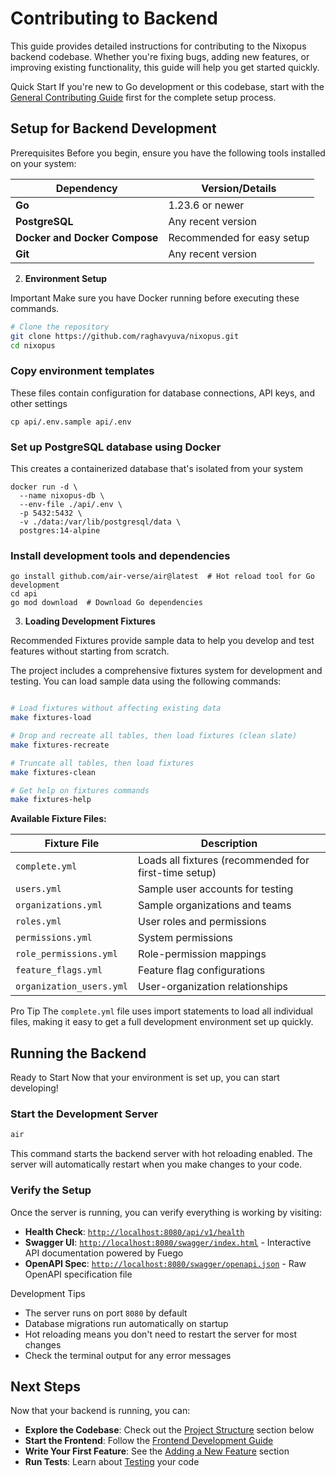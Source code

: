 # Contributing to Backend

This guide provides detailed instructions for contributing to the Nixopus backend codebase. Whether you're fixing bugs, adding new features, or improving existing functionality, this guide will help you get started quickly.

<Badge type="tip">Quick Start</Badge> If you're new to Go development or this codebase, start with the [General Contributing Guide](../index.md) first for the complete setup process.

## Setup for Backend Development

<Badge type="info">Prerequisites</Badge> Before you begin, ensure you have the following tools installed on your system:

| Dependency | Version/Details |
|------------|----------------|
| **Go** | 1.23.6 or newer |
| **PostgreSQL** | Any recent version |
| **Docker and Docker Compose** | Recommended for easy setup |
| **Git** | Any recent version |

2. **Environment Setup**

<Badge type="warning">Important</Badge> Make sure you have Docker running before executing these commands.

```bash
# Clone the repository
git clone https://github.com/raghavyuva/nixopus.git
cd nixopus
```

### Copy environment templates
These files contain configuration for database connections, API keys, and other settings
```
cp api/.env.sample api/.env
```

### Set up PostgreSQL database using Docker
This creates a containerized database that's isolated from your system

```
docker run -d \
  --name nixopus-db \
  --env-file ./api/.env \
  -p 5432:5432 \
  -v ./data:/var/lib/postgresql/data \
  postgres:14-alpine
```

### Install development tools and dependencies
```
go install github.com/air-verse/air@latest  # Hot reload tool for Go development
cd api
go mod download  # Download Go dependencies
```

3. **Loading Development Fixtures**

<Badge type="tip">Recommended</Badge> Fixtures provide sample data to help you develop and test features without starting from scratch.

The project includes a comprehensive fixtures system for development and testing. You can load sample data using the following commands:

```bash

# Load fixtures without affecting existing data
make fixtures-load

# Drop and recreate all tables, then load fixtures (clean slate)
make fixtures-recreate

# Truncate all tables, then load fixtures
make fixtures-clean

# Get help on fixtures commands
make fixtures-help
```

**Available Fixture Files:**

| Fixture File | Description |
|--------------|-------------|
| `complete.yml` | Loads all fixtures (recommended for first-time setup) |
| `users.yml` | Sample user accounts for testing |
| `organizations.yml` | Sample organizations and teams |
| `roles.yml` | User roles and permissions |
| `permissions.yml` | System permissions |
| `role_permissions.yml` | Role-permission mappings |
| `feature_flags.yml` | Feature flag configurations |
| `organization_users.yml` | User-organization relationships |

<Badge type="info">Pro Tip</Badge> The `complete.yml` file uses import statements to load all individual files, making it easy to get a full development environment set up quickly.

## Running the Backend

<Badge type="success">Ready to Start</Badge> Now that your environment is set up, you can start developing!

### Start the Development Server

```bash
air
```

This command starts the backend server with hot reloading enabled. The server will automatically restart when you make changes to your code.

### Verify the Setup

Once the server is running, you can verify everything is working by visiting:

- **Health Check**: [`http://localhost:8080/api/v1/health`](http://localhost:8080/api/v1/health)
- **Swagger UI**: [`http://localhost:8080/swagger/index.html`](http://localhost:8080/swagger/index.html) - Interactive API documentation powered by Fuego
- **OpenAPI Spec**: [`http://localhost:8080/swagger/openapi.json`](http://localhost:8080/swagger/openapi.json) - Raw OpenAPI specification file

<Badge type="tip">Development Tips</Badge>
- The server runs on port `8080` by default
- Database migrations run automatically on startup
- Hot reloading means you don't need to restart the server for most changes
- Check the terminal output for any error messages

## Next Steps

Now that your backend is running, you can:

- **Explore the Codebase**: Check out the [Project Structure](#project-structure) section below
- **Start the Frontend**: Follow the [Frontend Development Guide](../frontend/frontend.md)
- **Write Your First Feature**: See the [Adding a New Feature](#adding-a-new-feature) section
- **Run Tests**: Learn about [Testing](#testing) your code